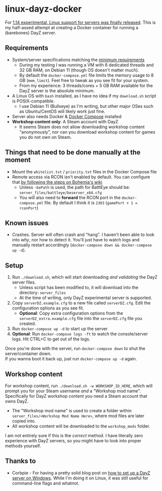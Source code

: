 # linux-dayz-docker

For [1.14 experimental, Linux support for servers was finally released](https://forums.dayz.com/topic/251335-experimental-update-114-changelog/?page=4&tab=comments#comment-2472603). This is my half-assed attempt at creating a Docker container for running a (barebones) DayZ server.

## Requirements

- System/server specifications matching the [minimum requirements](https://forums.dayz.com/topic/239635-dayz-server-files-documentation/?tab=comments#comment-2396573)
    - During my testing I was running a VM with 6 dedicated threads and 32 GB RAM, on Debian 11 (though OS doesn't matter much).
    - By default the `docker-compose.yml` file limits the memory usage to 8 GB (`mem_limit`). Feel free to tweak as you see fit for your system.
    - From my experience: 3 threads/cores + 5 GB RAM available for the DayZ server is the absolute minimum.
- A Linux OS with `bash` installed, as I have no idea if my `download.sh` script is POSIX-compatible.
    - I use Debian 11 (Bullseye) as I'm writing, but other major OSes such as Ubuntu/CentOS will likely work just fine.
- Server also needs Docker & [Docker Compose](https://docs.docker.com/compose/) installed
- **Workshop content only**: A Steam account with DayZ
    - It seems Steam does not allow downloading workshop content "anonymously", nor can you download workshop content for games you do not own on Steam.

## Things that need to be done manually at the moment
- Mount the `whitelist.txt` / `priority.txt` files in the Docker Compose file
- Remote access via RCON isn't enabled by default. You can configure that [by following the steps on Bohemia's wiki](https://community.bistudio.com/wiki/DayZ:Server_Configuration#BattlEye_Configuration)
    - Unless `-bePath` is used, the path for BattlEye should be: `server_files/battleye/beserver_x64.cfg`
    - You will also need to **forward** the RCON port in the `docker-compose.yml` file. By default I think it is `2303` (`gamePort + 1 = rconPort`)

## Known issues
- Crashes. Server will often crash and "hang". I haven't been able to look into _why_, nor how to detect it. You'll just have to watch logs and manually restart accordingly (`docker-compose down && docker-compose up -d`).

## Setup

1. Run `./download.sh`, which will start downloading _and validating_ the DayZ server files.
    - Unless script has been modified to, it will download into the directory: `server_files`
    - At the time of writing, only DayZ experimental server is supported.
2. Copy `serverDZ.example.cfg` to a new file called `serverDZ.cfg`. Edit the configuration options as you see fit.
    - **Optional**: Copy extra configuration options from the `serverDZ_extra.example.cfg` file into the `serverDZ.cfg` file you created.
3. Run `docker-compose up -d` to start up the server
4. **Optional**: Run `docker-compose logs -ft` to watch the console/server logs. Hit CTRL+C to get out of the logs.

Once you're done with the server, run `docker-compose down` to shut the server/container down.  
If you wanna boot it back up, just run `docker-compose up -d` again.

## Workshop content
For workshop content, run `./download.sh -w WORKSHOP_ID_HERE`, which will prompt you for your Steam username _and_ a "Workshop mod name".  
Specifically for DayZ workshop content you need a Steam account that owns DayZ.

- The "Workshop mod name" is used to create a folder within `server_files/<Workshop Mod Name Here>`, where mod files are later copied into.
- All workshop content will be downloaded to the `workshop_mods` folder.

I am not entirely sure if this is the _correct_ method. I have literally zero experience with DayZ servers, so you might have to look into proper methods yourself.

## Thanks to

- Corbpie - For having a pretty solid blog post on [how to set up a DayZ server on Windows](https://write.corbpie.com/dayz-server-setup-and-install-on-windows-server-2019-with-steamcmd/). While I'm doing it on Linux, it was still useful for command-line flags and whatnot.
